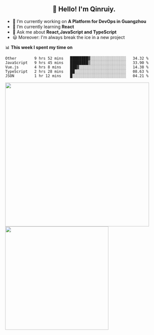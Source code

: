 <h2 align="center">👋 Hello! I'm Qinruiy.</h2>


- 🔭 I’m currently working on **A Platform for DevOps in Guangzhou**
- 🌱 I’m currently learning **React**
- 💬 Ask me about **React,JavaScript and TypeScript**
- 😃 Moreover: I'm always break the ice in a new project

📊 **This week I spent my time on**

<!--START_SECTION:waka-->
```text
Other        9 hrs 52 mins   ████████▓░░░░░░░░░░░░░░░░   34.32 % 
JavaScript   9 hrs 45 mins   ████████▒░░░░░░░░░░░░░░░░   33.90 % 
Vue.js       4 hrs 8 mins    ███▓░░░░░░░░░░░░░░░░░░░░░   14.38 % 
TypeScript   2 hrs 28 mins   ██░░░░░░░░░░░░░░░░░░░░░░░   08.63 % 
JSON         1 hr 12 mins    █░░░░░░░░░░░░░░░░░░░░░░░░   04.21 % 
```
<!--END_SECTION:waka-->

<p>
<img align="left" width="460" src="https://github-readme-stats.vercel.app/api?username=Qinruiy&custom_title=Qrinruiy's Github Stats&theme=graywhite&hide_border=true"/> <img align="left" width="330" src="https://github-readme-stats.vercel.app/api/top-langs/?username=Qinruiy&layout=compact&theme=graywhite&hide_border=true"/>
</p>
